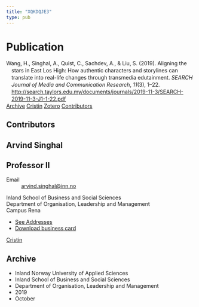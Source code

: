 ```yaml
---
title: "XQKDQJE3"
type: pub
---
```

<h1>Publication</h1>
<article id="csl-bib-container-XQKDQJE3" class="csl-bib-container">
  <div class="csl-bib-body" style="line-height: 1.35; padding-left: 1em; text-indent:-1em;">
  <div class="csl-entry">Wang, H., Singhal, A., Quist, C., Sachdev, A., &amp; Liu, S. (2019). Aligning the stars in East Los High: How authentic characters and storylines can translate into real-life changes through transmedia edutainment. <i>SEARCH Journal of Media and Communication Research</i>, <i>11</i>(3), 1&#x2013;22. <a href="http://search.taylors.edu.my/documents/journals/2019-11-3/SEARCH-2019-11-3-J1-1-22.pdf">http://search.taylors.edu.my/documents/journals/2019-11-3/SEARCH-2019-11-3-J1-1-22.pdf</a></div>
</div>
  <div class="csl-bib-buttons">
    <a href="#taxonomy-article-XQKDQJE3" class="csl-bib-button">Archive</a>
    <a href="https://app.cristin.no/results/show.jsf?id=1741026" alt="Cristin URL" class="csl-bib-button">Cristin</a>
    <a href="http://zotero.org/groups/5402882/items/XQKDQJE3" alt="Zotero URL" class="csl-bib-button">Zotero</a>
    <a href="#contributors-article-XQKDQJE3" class="csl-bib-button">Contributors</a>
  </div>
  <div id="csl-bib-meta-container-XQKDQJE3"></div>
</article>
<div id="csl-bib-meta-XQKDQJE3" class="csl-bib-meta">
  <article id="contributors-article-XQKDQJE3" class="contributors-article">
    <h1>Contributors</h1>
    <div class="personas"> <div class="vrtx-hinn-person-card"> <div class="photo"> <i class="lar la-user-circle missing-person"></i> </div> <div class="info"> <hgroup><h1>Arvind Singhal</h1> <h2>Professor II</h2> </hgroup><dl> <dt>Email</dt> <dd> <a href="mailto:arvind.singhal@inn.no">arvind.singhal@inn.no</a> </dd> </dl> <p> Inland School of Business and Social Sciences<br> Department of Organisation, Leadership and Management<br> Campus Rena </p> <ul class="vrtx-hinn-links"> <li><a href="https://www.inn.no/english/find-an-employee/arvind-singhal.html#vrtx-hinn-addresses">See Addresses</a></li> <li><a href="https://www.inn.no/english/find-an-employee/arvind-singhal.html?vrtx=vcf">Download business card</a></li> </ul> </div> </div> <a href="https://app.cristin.no/persons/show.jsf?id=863653" alt="Cristin URL" class="personas-cristin">Cristin</a> </div>
  </article>
  <article id="taxonomy-article-XQKDQJE3" class="taxonomy-article">
    <h1>Archive</h1>
    <ul>
      <li>Inland Norway University of Applied Sciences</li>
      <li>Inland School of Business and Social Sciences</li>
      <li>Department of Organisation, Leadership and Management</li>
      <li>2019</li>
      <li>October</li>
    </ul>
  </article>
</div>
